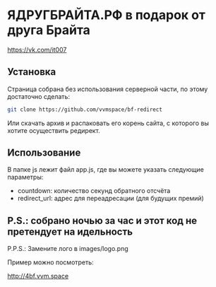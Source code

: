 # ЯДРУГБРАЙТА.РФ в подарок от друга Брайта
https://vk.com/it007

## Установка

Страница собрана без использования серверной части, по этому достаточно сделать:
```bash
git clone https://github.com/vvmspace/bf-redirect
```
Или скачать архив и распаковать его корень сайта, с которого вы хотите осуществить редирект.

## Использование

В папке js лежит файл app.js, где вы можете указать следующие параметры:

- countdown: количество секунд обратного отсчёта
- redirect_url: адрес для переадресации (для будущих премий)

## P.S.: собрано ночью за час и этот код не претендует на идельность

P.P.S.: Замените лого в images/logo.png

Пример можно посмотреть:

http://4bf.vvm.space

